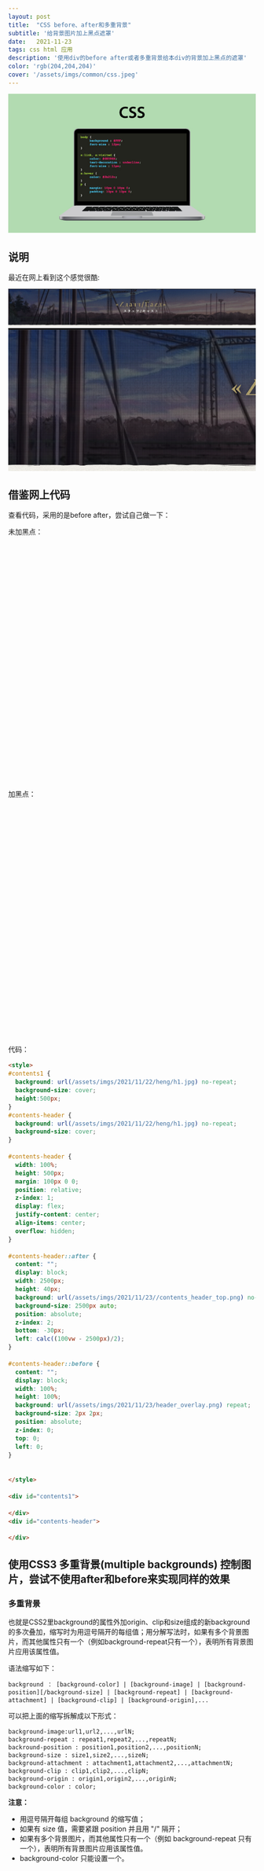 ```yaml
---
layout: post
title:  "CSS before、after和多重背景"
subtitle: '给背景图片加上黑点遮罩'
date:   2021-11-23
tags: css html 应用
description: '使用div的before after或者多重背景给本div的背景加上黑点的遮罩'
color: 'rgb(204,204,204)'
cover: '/assets/imgs/common/css.jpeg'
---
```

![cat](/assets/imgs/common/css.jpeg)

## 说明

最近在网上看到这个感觉很酷:

![cat](/assets/imgs/2021/11/23/tuki.png)
![cat](/assets/imgs/2021/11/23/tuki2.png)

## 借鉴网上代码
查看代码，采用的是before after，尝试自己做一下：
<style>
#contents1 {
  background: url(/assets/imgs/2021/11/22/heng/h1.jpg) no-repeat;
  background-size: cover;
  height:500px;
}
#contents-header {
  background: url(/assets/imgs/2021/11/22/heng/h1.jpg) no-repeat;
  background-size: cover;
}

#contents-header {
  width: 100%;
  height: 500px;
  position: relative;
  z-index: 1;
  display: flex;
  justify-content: center;
  align-items: center;
  overflow: hidden;
}

#contents-header::after {
  content: "";
  display: block;
  width: 2500px;
  height: 40px;
  background: url(/assets/imgs/2021/11/23//contents_header_top.png) no-repeat;
  background-size: 2500px auto;
  position: absolute;
  z-index: 2;
  bottom: -30px;
  left: calc((100vw - 2500px)/2);
}

#contents-header::before {
  content: "";
  display: block;
  width: 100%;
  height: 100%;
  background: url(/assets/imgs/2021/11/23/header_overlay.png) repeat;
  background-size: 2px 2px;
  position: absolute;
  z-index: 0;
  top: 0;
  left: 0;
}


</style>
未加黑点：
<div id="contents1">

</div>
加黑点：
<div id="contents-header">

</div>
代码：

```html
<style>
#contents1 {
  background: url(/assets/imgs/2021/11/22/heng/h1.jpg) no-repeat;
  background-size: cover;
  height:500px;
}
#contents-header {
  background: url(/assets/imgs/2021/11/22/heng/h1.jpg) no-repeat;
  background-size: cover;
}

#contents-header {
  width: 100%;
  height: 500px;
  margin: 100px 0 0;
  position: relative;
  z-index: 1;
  display: flex;
  justify-content: center;
  align-items: center;
  overflow: hidden;
}

#contents-header::after {
  content: "";
  display: block;
  width: 2500px;
  height: 40px;
  background: url(/assets/imgs/2021/11/23//contents_header_top.png) no-repeat;
  background-size: 2500px auto;
  position: absolute;
  z-index: 2;
  bottom: -30px;
  left: calc((100vw - 2500px)/2);
}

#contents-header::before {
  content: "";
  display: block;
  width: 100%;
  height: 100%;
  background: url(/assets/imgs/2021/11/23/header_overlay.png) repeat;
  background-size: 2px 2px;
  position: absolute;
  z-index: 0;
  top: 0;
  left: 0;
}


</style>

<div id="contents1">

</div>
<div id="contents-header">

</div>
```

## 使用CSS3 多重背景(multiple backgrounds)  控制图片，尝试不使用after和before来实现同样的效果

### 多重背景
也就是CSS2里background的属性外加origin、clip和size组成的新background的多次叠加，缩写时为用逗号隔开的每组值；用分解写法时，如果有多个背景图片，而其他属性只有一个（例如background-repeat只有一个），表明所有背景图片应用该属性值。

语法缩写如下：
```
background ： [background-color] | [background-image] | [background-position][/background-size] | [background-repeat] | [background-attachment] | [background-clip] | [background-origin],...
```
可以把上面的缩写拆解成以下形式：
```
background-image:url1,url2,...,urlN;
background-repeat : repeat1,repeat2,...,repeatN;
backround-position : position1,position2,...,positionN;
background-size : size1,size2,...,sizeN;
background-attachment : attachment1,attachment2,...,attachmentN;
background-clip : clip1,clip2,...,clipN;
background-origin : origin1,origin2,...,originN;
background-color : color;
```
**注意：**

-  用逗号隔开每组 background 的缩写值；
-  如果有 size 值，需要紧跟 position 并且用 "/" 隔开；
-  如果有多个背景图片，而其他属性只有一个（例如 background-repeat 只有一个），表明所有背景图片应用该属性值。
-  background-color 只能设置一个。

<style>
#contents2 {
  background: url(/assets/imgs/2021/11/23//contents_header_top.png) left calc(100% + 60px) no-repeat,url(/assets/imgs/2021/11/23/header_overlay.png) left top/2px 2px repeat ,url(/assets/imgs/2021/11/22/heng/h1.jpg) left top/cover no-repeat;
  height:500px;
}
</style>

<div id="contents2">

</div>

```html
<style>
#contents2 {
  background: url(/assets/imgs/2021/11/23//contents_header_top.png) left calc(100% + 60px) no-repeat,url(/assets/imgs/2021/11/23/header_overlay.png) left top/2px 2px repeat ,url(/assets/imgs/2021/11/22/heng/h1.jpg) left top/cover no-repeat;
  height:500px;
}
</style>

<div id="contents2">

</div>
```